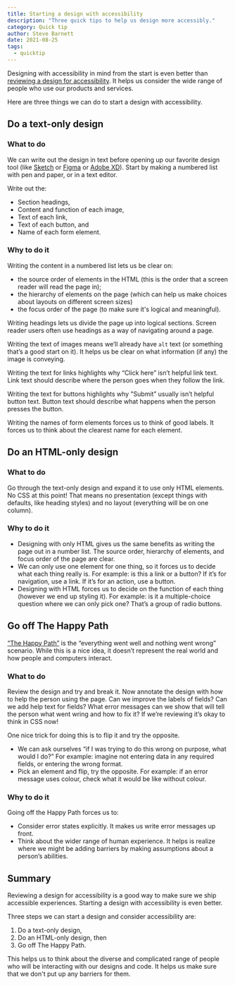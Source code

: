 ```yaml
---
title: Starting a design with accessibility
description: "Three quick tips to help us design more accessibly."
category: Quick tip
author: Steve Barnett
date: 2021-08-25
tags:
  - quicktip
---
```


Designing with accessibility in mind from the start is even better than [reviewing a design for accessibility](https://www.a11yproject.com/posts/2021-08-14-reviewing-a-design-for-accessibility/). It helps us consider the wide range of people who use our products and services.

Here are three things we can do to start a design with accessibility.

## Do a text-only design

### What to do

We can write out the design in text before opening up our favorite design tool (like [Sketch](https://www.sketch.com/) or [Figma](https://www.figma.com/) or [Adobe XD](https://www.adobe.com/products/xd.html)). Start by making a numbered list with pen and paper, or in a text editor. 

Write out the:

- Section headings,
- Content and function of each image,
- Text of each link,
- Text of each button, and
- Name of each form element.

### Why to do it

Writing the content in a numbered list lets us be clear on:

- the source order of elements in the HTML (this is the order that a screen reader will read the page in);
- the hierarchy of elements on the page (which can help us make choices about layouts on different screen sizes)
- the focus order of the page (to make sure it's logical and meaningful).

Writing headings lets us divide the page up into logical sections. Screen reader users often use headings as a way of navigating around a page.

Writing the text of images means we’ll already have `alt` text (or something that’s a good start on it). It helps us be clear on what information (if any) the image is conveying.

Writing the text for links highlights why “Click here” isn’t helpful link text. Link text should describe where the person goes when they follow the link.

Writing the text for buttons highlights why "Submit” usually isn’t helpful button text. Button text should describe what happens when the person presses the button.

Writing the names of form elements forces us to think of good labels. It forces us to think about the clearest name for each element.

## Do an HTML-only design

### What to do

Go through the text-only design and expand it to use only HTML elements. No CSS at this point! That means no presentation (except things with defaults, like heading styles) and no layout (everything will be on one column).

### Why to do it

- Designing with only HTML gives us the same benefits as writing the page out in a number list. The source order, hierarchy of elements, and focus order of the page are clear.
- We can only use one element for one thing, so it forces us to decide what each thing really is. For example: is this a link or a button? If it’s for navigation, use a link. If it’s for an action, use a button.
- Designing with HTML forces us to decide on the function of each thing (however we end up styling it). For example: is it a multiple-choice question where we can only pick one? That’s a group of radio buttons.

## Go off The Happy Path

[“The Happy Path”](https://en.wikipedia.org/wiki/Happy_path) is the “everything went well and nothing went wrong” scenario. While this is a nice idea, it doesn’t represent the real world and how people and computers interact.

### What to do

Review the design and try and break it. Now annotate the design with how to help the person using the page. Can we improve the labels of fields? Can we add help text for fields? What error messages can we show that will tell the person what went wring and how to fix it? If we’re reviewing it’s okay to think in CSS now! 

One nice trick for doing this is to flip it and try the opposite.

- We can ask ourselves “if I was trying to do this wrong on purpose, what would I do?” For example: imagine not entering data in any required fields, or entering the wrong format.
- Pick an element and flip, try the opposite. For example: if an error message uses colour, check what it would be like without colour.

### Why to do it

Going off the Happy Path forces us to:

- Consider error states explicitly. It makes us write error messages up front.
- Think about the wider range of human experience. It helps is realize where we might be adding barriers by making assumptions about a person’s abilities.

## Summary

Reviewing a design for accessibility is a good way to make sure we ship accessible experiences. Starting a design with accessibility is even better. 

Three steps we can start a design and consider accessibility are: 

1. Do a text-only design, 
2. Do an HTML-only design, then 
3. Go off The Happy Path.

This helps us to think about the diverse and complicated range of people who will be interacting with our designs and code. It helps us make sure that we don't put up any barriers for them.
